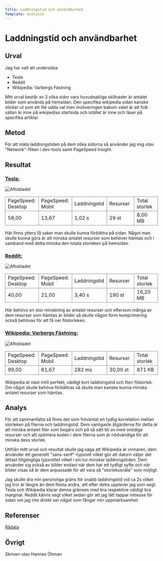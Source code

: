 ```yaml
---
Title: Laddningstid och användbarhet
Template: analysis
---
```


Laddningstid och användbarhet
=======================

<!-- Skriv en eller två rader om vad uppgiften handlar om. -->

Urval
-----------------------

<!-- Berätta vilka webbplatser du valt att undersöka och varför eller hur du gick tillväga när du gjorde ditt urval. -->
<!--
https://www.tesla.com/sv_se
https://www.reddit.com/
https://sv.wikipedia.org/wiki/Varbergs_f%C3%A4stning
-->
Jag har valt att undersöka:

 - Tesla
 - Reddit
 - Wikipedia: Varbergs Fästning

Mitt urval består av 3 olika sidor vars huvudsakliga skillnader är antalet bilder som används på hemsidan. 
Den specifika wikipedia sidan kanske sticker ut som ett lite udda val men motiveringen bakom valet är att folk sällan är inne på wikipedias startsida och istället är inne och läser på specifika artiklar.

Metod
-----------------------

<!-- Berätta kort om din "metod", hur du gör för att utföra undersökningen. Berätta om du använder något speciellt verktyg. -->
För att mäta laddningstiden på dem olika sidorna så använder jag mig utav "Network"-fliken i dev-tools samt PageSpeed Insight.

Resultat
-----------------------

<!-- Dokumentera dina resultat från din studie. Berätta vad du kom fram till, vilka resultat du hittade och observerade. -->
### [<i class="fas fa-external-link-alt"></i> Tesla:](https://www.tesla.com/sv_se)

<div class="site-result">
    <img src="%base_url%/content/analysis/img/tesla.png" alt="Aftobladet" class="analysis-img">
    <div>
        <table style="border-spacing: 4px; border-collapse: collapse" class="load-table">
            <tr>
                <td style="height: 30px; width: 100px; border: 1px solid grey;">PageSpeed: Desktop</td>
                <td style="height: 30px; width: 100px; border: 1px solid grey;">PageSpeed: Mobil</td>
                <td style="height: 30px; width: 100px; border: 1px solid grey;">Laddningstid</td>
                <td style="height: 30px; width: 100px; border: 1px solid grey;">Resurser</td>
                <td style="height: 30px; width: 100px; border: 1px solid grey;">Total storlek</td>
            </tr>
            <tr>
                <td style="height: 30px; width: 100px; border: 1px solid grey;">58,00</td>
                <td style="height: 30px; width: 100px; border: 1px solid grey;">13,67</td>
                <td style="height: 30px; width: 100px; border: 1px solid grey;">1,02 s</td>
                <td style="height: 30px; width: 100px; border: 1px solid grey;">29 st</td>
                <td style="height: 30px; width: 100px; border: 1px solid grey;">8,00 MB</td>
            </tr>
        </table>
        <p>Här finns ytters få saker man skulle kunna förbättra på sidan. Något man skulle kunna göra är att minska antalet resurser som behöver hämtas och i samband med detta minska den totala storleken på hemsidan.</p>
    </div>
</div>

### [<i class="fas fa-external-link-alt"></i> Reddit:](https://www.reddit.com/)

<div class="site-result">
    <img src="%base_url%/content/analysis/img/reddit.png" alt="Aftobladet" class="analysis-img">
    <div>
        <table style="border-spacing: 4px; border-collapse: collapse" class="load-table">
            <tr>
                <td style="height: 30px; width: 100px; border: 1px solid grey;">PageSpeed: Desktop</td>
                <td style="height: 30px; width: 100px; border: 1px solid grey;">PageSpeed: Mobil</td>
                <td style="height: 30px; width: 100px; border: 1px solid grey;">Laddningstid</td>
                <td style="height: 30px; width: 100px; border: 1px solid grey;">Resurser</td>
                <td style="height: 30px; width: 100px; border: 1px solid grey;">Total storlek</td>
            </tr>
            <tr>
                <td style="height: 30px; width: 100px; border: 1px solid grey;">40,00</td>
                <td style="height: 30px; width: 100px; border: 1px solid grey;">21,00</td>
                <td style="height: 30px; width: 100px; border: 1px solid grey;">3,40 s</td>
                <td style="height: 30px; width: 100px; border: 1px solid grey;">190 st</td>
                <td style="height: 30px; width: 100px; border: 1px solid grey;">16,20 MB</td>
            </tr>
        </table>
        <p>Här behövs en stor minskning av antalet resurser och eftersom många av dem resurser som hämtas är bilder så skulle någon form komprimering också behövas för att få ner filstorleken.</p>
    </div>
</div>

### [<i class="fas fa-external-link-alt"></i> Wikipedia: Varbergs Fästning:](https://sv.wikipedia.org/wiki/Varbergs_f%C3%A4stning)

<div class="site-result">
    <img src="%base_url%/content/analysis/img/wikipedia.png" alt="Aftobladet" class="analysis-img">
    <div>
        <table style="border-spacing: 4px; border-collapse: collapse" class="load-table">
            <tr>
                <td style="height: 30px; width: 100px; border: 1px solid grey;">PageSpeed: Desktop</td>
                <td style="height: 30px; width: 100px; border: 1px solid grey;">PageSpeed: Mobil</td>
                <td style="height: 30px; width: 100px; border: 1px solid grey;">Laddningstid</td>
                <td style="height: 30px; width: 100px; border: 1px solid grey;">Resurser</td>
                <td style="height: 30px; width: 100px; border: 1px solid grey;">Total storlek</td>
            </tr>
            <tr>
                <td style="height: 30px; width: 100px; border: 1px solid grey;">99,00</td>
                <td style="height: 30px; width: 100px; border: 1px solid grey;">81,67</td>
                <td style="height: 30px; width: 100px; border: 1px solid grey;">282 ms</td>
                <td style="height: 30px; width: 100px; border: 1px solid grey;">30,00 st</td>
                <td style="height: 30px; width: 100px; border: 1px solid grey;">871 KB</td>
            </tr>
        </table>
        <p>Wikipedia är näst intill perfekt, väldigt kort laddningstid och liten filstorlek. Om något skulle behöva förbättras så skulle man kanske kunna minska antalet resurser som hämtas.</p>
    </div>
</div>

Analys
-----------------------

<!-- Diskutera och analysera de resultaten du fann. -->
För att sammanfatta så finns det som fröväntat en tydlig korrelation mellan storleken på filerna och laddningstid. Dem vanligaste åtgärderna för detta är att minska antalet filer som begärs och på så sätt bli av med onödiga resurser och att optimera koden i dem filerna som är nödvändiga för att minska dess storlek.

Utifrån mitt urval och resultat skulle jag säga att Wikipedia är vinnaren, dem använder ett generellt "sans-serif"-typsnitt vilket gör att datorn väljer det lättast tillgängliga typsnittet vilket i sin tur minskar laddningstiden. Dem använder sig också av bilder endast när dem har ett tydligt syfte och när bilder visas så är dem anpassade för att vara så "storlekssnåla" som möjligt.

Jag skulle dra min persnoliga gräns för snabb laddningstid vid ca 2s vilket jag tror är längre än dem flesta andra, allt efter detta upplever jag som segt. Tesla och Wikipedia klarar denna gränsen med bra respektive väldigt bra marginal. Reddit känns segt vilket sedan gör att jag lätt tappar intresse för sidan om jag inte direkt ser något som fångar min uppmärksamhet.

Referenser
-----------------------

<!-- Ange de eventuella referenser du använder dig av, om några. -->
<a href="https://docs.google.com/spreadsheets/d/1Sc83FUq91LZp9j7-ZBEy0X8adsyL1TzI50mpyAPC28A/edit?usp=sharing"><i class="fas fa-external-link-alt"></i> Rådata</a>

Övrigt
-----------------------

<!-- Skriv ditt eget namn samt vilka gruppmedlemmar som deltog i att författa rapporten. -->
Skriven utav Hannes Öhman

